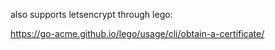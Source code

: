 

also supports letsencrypt through lego: 

https://go-acme.github.io/lego/usage/cli/obtain-a-certificate/